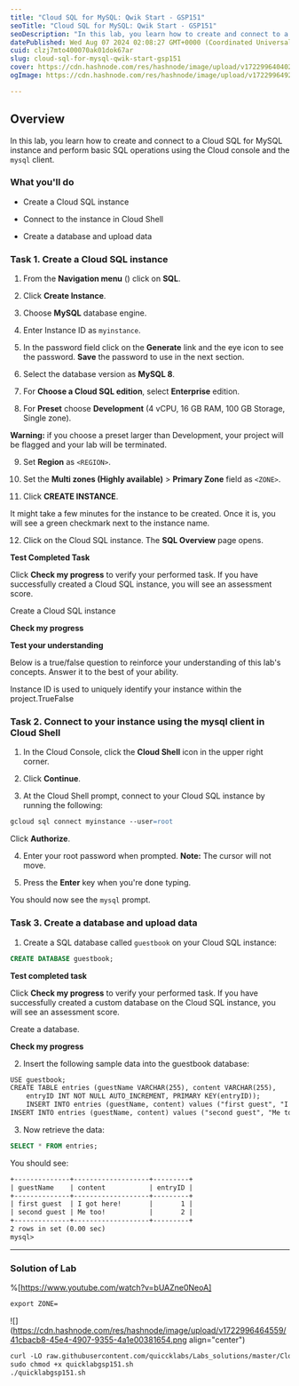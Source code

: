 ```yaml
---
title: "Cloud SQL for MySQL: Qwik Start - GSP151"
seoTitle: "Cloud SQL for MySQL: Qwik Start - GSP151"
seoDescription: "In this lab, you learn how to create and connect to a Cloud SQL for MySQL instance and perform basic SQL operations using the Cloud console and the mysql cl"
datePublished: Wed Aug 07 2024 02:08:27 GMT+0000 (Coordinated Universal Time)
cuid: clzj7mto400070ak01dok67ar
slug: cloud-sql-for-mysql-qwik-start-gsp151
cover: https://cdn.hashnode.com/res/hashnode/image/upload/v1722996404023/76e4986e-c315-4fc0-a378-bcff16cba366.png
ogImage: https://cdn.hashnode.com/res/hashnode/image/upload/v1722996492427/d41f2cb6-2a69-4665-afca-64b9feb1c529.png

---
```


## **Overview**

In this lab, you learn how to create and connect to a Cloud SQL for MySQL instance and perform basic SQL operations using the Cloud console and the `mysql` client.

### What you'll do

* Create a Cloud SQL instance
    
* Connect to the instance in Cloud Shell
    
* Create a database and upload data
    

### **Task 1. Create a Cloud SQL instance**

1. From the **Navigation menu** () click on **SQL**.
    
2. Click **Create Instance**.
    
3. Choose **MySQL** database engine.
    
4. Enter Instance ID as `myinstance`.
    
5. In the password field click on the **Generate** link and the eye icon to see the password. **Save** the password to use in the next section.
    
6. Select the database version as **MySQL 8**.
    
7. For **Choose a Cloud SQL edition**, select **Enterprise** edition.
    
8. For **Preset** choose **Development** (4 vCPU, 16 GB RAM, 100 GB Storage, Single zone).
    

**Warning:** if you choose a preset larger than Development, your project will be flagged and your lab will be terminated.

9. Set **Region** as `<REGION>`.
    
10. Set the **Multi zones (Highly available)** &gt; **Primary Zone** field as `<ZONE>`.
    
11. Click **CREATE INSTANCE**.
    

It might take a few minutes for the instance to be created. Once it is, you will see a green checkmark next to the instance name.

12. Click on the Cloud SQL instance. The **SQL Overview** page opens.
    

**Test Completed Task**

Click **Check my progress** to verify your performed task. If you have successfully created a Cloud SQL instance, you will see an assessment score.

Create a Cloud SQL instance

**Check my progress**

**Test your understanding**

Below is a true/false question to reinforce your understanding of this lab's concepts. Answer it to the best of your ability.

Instance ID is used to uniquely identify your instance within the project.TrueFalse

### **Task 2. Connect to your instance using the mysql client in Cloud Shell**

1. In the Cloud Console, click the **Cloud Shell** icon in the upper right corner.
    

2. Click **Continue**.
    
3. At the Cloud Shell prompt, connect to your Cloud SQL instance by running the following:
    

```apache
gcloud sql connect myinstance --user=root
```

Click **Authorize**.

4. Enter your root password when prompted. **Note:** The cursor will not move.
    
5. Press the **Enter** key when you're done typing.
    

You should now see the `mysql` prompt.

### **Task 3. Create a database and upload data**

1. Create a SQL database called `guestbook` on your Cloud SQL instance:
    

```sql
CREATE DATABASE guestbook;
```

**Test completed task**

Click **Check my progress** to verify your performed task. If you have successfully created a custom database on the Cloud SQL instance, you will see an assessment score.

Create a database.

**Check my progress**

2. Insert the following sample data into the guestbook database:
    

```apache
USE guestbook;
CREATE TABLE entries (guestName VARCHAR(255), content VARCHAR(255),
    entryID INT NOT NULL AUTO_INCREMENT, PRIMARY KEY(entryID));
    INSERT INTO entries (guestName, content) values ("first guest", "I got here!");
INSERT INTO entries (guestName, content) values ("second guest", "Me too!");
```

3. Now retrieve the data:
    

```sql
SELECT * FROM entries;
```

You should see:

```apache
+--------------+-------------------+---------+
| guestName    | content           | entryID |
+--------------+-------------------+---------+
| first guest  | I got here!       |       1 |
| second guest | Me too!           |       2 |
+--------------+-------------------+---------+
2 rows in set (0.00 sec)
mysql>
```

---

### Solution of Lab

%[https://www.youtube.com/watch?v=bUAZne0NeoA] 

```apache
export ZONE=
```

![](https://cdn.hashnode.com/res/hashnode/image/upload/v1722996464559/41cbacb8-45e4-4907-9355-4a1e00381654.png align="center")

```apache
curl -LO raw.githubusercontent.com/quiccklabs/Labs_solutions/master/Cloud%20SQL%20for%20MySQL%20Qwik%20Start/quicklabgsp151.sh
sudo chmod +x quicklabgsp151.sh
./quicklabgsp151.sh
```